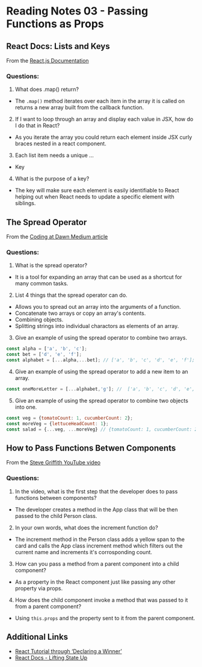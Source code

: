 # Reading Notes 03 - Passing Functions as Props

## React Docs: Lists and Keys

From the [React.js Documentation](https://reactjs.org/docs/lists-and-keys.html)

### Questions:

1. What does .map() return?
  - The `.map()` method iterates over each item in the array it is called on returns a new array built from the callback function.
2. If I want to loop through an array and display each value in JSX, how do I do that in React?
  - As you iterate the array you could return each element inside JSX curly braces nested in a react component.
3. Each list item needs a unique ...
  - Key
4. What is the purpose of a key?
  - The key will make sure each element is easily identifiable to React helping out when React needs to update a specific element with siblings.

## The Spread Operator

From the [Coding at Dawn Medium article](https://medium.com/coding-at-dawn/how-to-use-the-spread-operator-in-javascript-b9e4a8b06fab)

### Questions:

1. What is the spread operator?
  - It is a tool for expanding an array that can be used as a shortcut for many common tasks.
2. List 4 things that the spread operator can do.
  - Allows you to spread out an array into the arguments of a function.
  - Concatenate two arrays or copy an array's contents.
  - Combining objects.
  - Splitting strings into individual charactors as elements of an array.
3. Give an example of using the spread operator to combine two arrays.
```javascript
const alpha = ['a', 'b', 'c'];
const bet = ['d', 'e', 'f'];
const alphabet = [...alpha,...bet]; // ['a', 'b', 'c', 'd', 'e', 'f'];
```
4. Give an example of using the spread operator to add a new item to an array.
```javascript
const oneMoreLetter = [...alphabet,'g']; //  ['a', 'b', 'c', 'd', 'e', 'f', 'g'];
```
5. Give an example of using the spread operator to combine two objects into one.
```javascript
const veg = {tomatoCount: 1, cucumberCount: 2};
const moreVeg = {lettuceHeadCount: 1};
const salad = {...veg, ...moreVeg} // {tomatoCount: 1, cucumberCount: 2, lettuceHeadCount: 1} 
```

## How to Pass Functions Betwen Components

From the [Steve Griffith YouTube video](https://www.youtube.com/watch?v=c05OL7XbwXU)

### Questions:

1. In the video, what is the first step that the developer does to pass functions between components?
  - The developer creates a method in the App class that will be then passed to the child Person class.
2. In your own words, what does the increment function do?
  - The increment method in the Person class adds a yellow span to the card and calls the App class increment method which filters out the current name and increments it's corrosponding count. 
3. How can you pass a method from a parent component into a child component?
  -  As a property in the React component just like passing any other property via props.
4. How does the child component invoke a method that was passed to it from a parent component?
  - Using `this.props` and the property sent to it from the parent component.

## Additional Links

- [React Tutorial through ‘Declaring a Winner’](https://reactjs.org/tutorial/tutorial.html)
- [React Docs - Lifting State Up](https://reactjs.org/docs/lifting-state-up.html)
